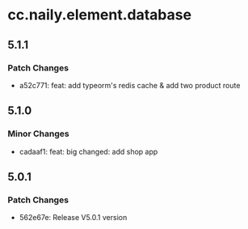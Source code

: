 # cc.naily.element.database

## 5.1.1

### Patch Changes

-   a52c771: feat: add typeorm's redis cache & add two product route

## 5.1.0

### Minor Changes

-   cadaaf1: feat: big changed: add shop app

## 5.0.1

### Patch Changes

-   562e67e: Release V5.0.1 version
